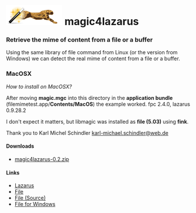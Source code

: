 # ![magic4lazarus](https://raw.githubusercontent.com/netinhoteixeira/magic4lazarus/master/resources/logo.png) magic4lazarus

### Retrieve the mime of content from a file or a buffer

Using the same library of file command from Linux (or the version from Windows) we can detect the real mime of content from a file or a buffer.


### MacOSX

_How to install on MacOSX?_

After moving **magic.mgc** into this directory in the **application bundle** (filemimetest.app/**Contents/MacOS**) the example worked. fpc 2.4.0, lazarus 0.9.28.2

I don't expect it matters, but libmagic was installed as **file (5.03)** using **fink**.

Thank you to Karl Michel Schindler <karl-michael.schindler@web.de>

#### Downloads

* [magic4lazarus-0.2.zip](https://drive.google.com/file/d/0B6XrugzJ_5IgaHBZX3V3SVF6SzA/view?usp=sharing "Add Mac OSX support (Thank you to Karl Michel Schindler <karl-michael.schindler@web.de>)")

#### Links

* [Lazarus](http://www.lazarus.freepascal.org/)
* [File](http://www.darwinsys.com/file/)
* [File (Source)](ftp://ftp.astron.com/pub/file/)
* [File for Windows](http://gnuwin32.sourceforge.net/packages/file.htm)
